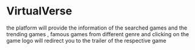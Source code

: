 # VirtualVerse
the platform will provide the information of the searched games and the trending games , famous games from different genre and clicking on the game logo will redirect you to the trailer of the respective game
